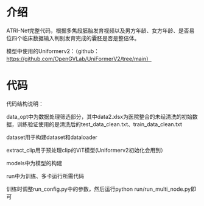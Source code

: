 # 介绍

ATRI-Net完整代码，根据多焦段胚胎发育视频以及男方年龄、女方年龄、是否易位四个临床数据输入判别发育完成的囊胚是否是整倍体。

模型中使用的Uniformerv2：（github：https://github.com/OpenGVLab/UniFormerV2/tree/main）

# 代码

代码结构说明：

data_opt中为数据处理筛选部分，其中data2.xlsx为医院整合的未经清洗的初始数据，训练验证使用的是清洗后的test_data_clean.txt、train_data_clean.txt

dataset用于构建dataset和dataloader

extract_clip用于预处理clip的ViT模型(Uniformerv2初始化会用到）

models中为模型的构建

run中为训练、多卡运行所需代码

训练时调整run_config.py中的参数，然后运行python run/run_multi_node.py即可
